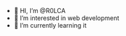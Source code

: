 - 👋 HI, I’m @R0LCA
- 👀 I’m interested in web development
- 🌱 I’m currently learning it

<!---
R0LCA/R0LCA is a ✨ special ✨ repository because its `README.md` (this file) appears on your GitHub profile.
You can click the Preview link to take a look at your changes.
--->
